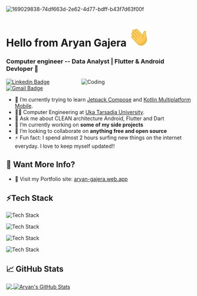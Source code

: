 ![169029838-74df663d-2e62-4d77-bdff-b43f7d63f00f](https://github.com/Aryangajera-Tech/Aryangajera-Tech/assets/104633827/21ee4f87-78be-414f-86ef-e48e284b139d)

<h1> Hello from Aryan Gajera <img src="https://raw.githubusercontent.com/ABSphreak/ABSphreak/master/gifs/Hi.gif" width="56px"></h1>
<h3>Computer engineer -- Data Analyst | Flutter & Android Devloper 🤖</h3>

<img align="right" alt="Coding" width="300" src="https://cdn.dribbble.com/users/1162077/screenshots/3848914/programmer.gif">

[![Linkedin Badge](https://img.shields.io/badge/-Aryan_Gajera-blue?style=flat-square&logo=Linkedin&logoColor=white&link=https://www.linkedin.com/in/aryan-gajera-583231241/)](https://www.linkedin.com/in/aryan-gajera-583231241/) 
[![Gmail Badge](https://img.shields.io/badge/-aryangajera7147@gmail.com-c14438?style=flat-square&logo=Gmail&logoColor=white&link=mailto:aryangajera7147@gmail.com)](mailto:aryangajera7147@gmail.com)


- 🌱 I’m currently trying to learn [Jetpack Compose](https://developer.android.com/jetpack/compose) and [Kotlin Multiplatform Mobile](https://kotlinlang.org/lp/mobile/).
- 🧑‍💻 Computer Engineering at [Uka Tarsadia University](https://www.utu.ac.in/).
- 💬 Ask me about CLEAN architecture Android, Flutter and Dart
- 🔭 I’m currently working on **some of my side projects**
- 👯 I’m looking to collaborate on **anything free and open source**
- ⚡ Fun fact: I spend almost 2 hours surfing new things on the internet everyday. I love to keep myself updated!!

## 🤔 Want More Info? 
- 🎯 Visit my Portfolio site: [aryan-gajera.web.app](https://aryan-gajera.web.app)

## ⚡Tech Stack
![Tech Stack](https://img.shields.io/badge/Mobile-Flutter-02569B?logo=Flutter&style=for-the-badge)

![Tech Stack](https://img.shields.io/badge/Mobile-Dart-blue?logo=Dart&style=for-the-badge)

![Tech Stack](https://img.shields.io/badge/Database-Firebase-yellow?logo=Firebase&style=for-the-badge)

![Tech Stack](https://img.shields.io/badge/Database-SQL-red?logo=sqlite&style=for-the-badge)


## &#x1f4c8; GitHub Stats

<a href="https://github.com/Aryangajera-Tech/Aryangajera-Tech">
  <img align="center" src="https://github-readme-stats.vercel.app/api/top-langs/?username=Aryangajera-Tech&hide=java,html&title_color=ffffff&text_color=c9cacc&icon_color=2bbc8a&bg_color=1d1f21" />
</a>
<a href="https://github.com/Aryangajera-Tech/Aryangajera-Tech">
  <img align="center" src="https://github-readme-stats.vercel.app/api?username=Aryangajera-Tech&show_icons=true&line_height=27&count_private=true&title_color=ffffff&text_color=c9cacc&icon_color=2bbc8a&bg_color=1d1f21" alt="Aryan's GitHub Stats" />
</a>
<!-- ![](http://github-profile-summary-cards.vercel.app/api/cards/profile-details?username=Aryangajera-Tech&theme=vision_friendly_dark) -->


